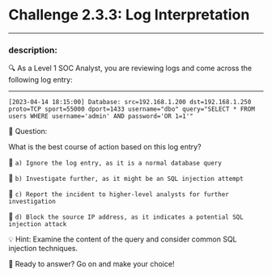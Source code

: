 # **Challenge 2.3.3: Log Interpretation**

---

### **description:**

🔍 As a Level 1 SOC Analyst, you are reviewing logs and come across the following log entry:

---
```plaintext
[2023-04-14 18:15:00] Database: src=192.168.1.200 dst=192.168.1.250 proto=TCP sport=55000 dport=1433 username="dbo" query="SELECT * FROM users WHERE username='admin' AND password='OR 1=1'"
```
🤔 Question:

What is the best course of action based on this log entry?

🔘 ```a) Ignore the log entry, as it is a normal database query```

🔘 ```b) Investigate further, as it might be an SQL injection attempt```

🔘 ```c) Report the incident to higher-level analysts for further investigation```

🔘 ```d) Block the source IP address, as it indicates a potential SQL injection attack```

💡 Hint: Examine the content of the query and consider common SQL injection techniques.

🚀 Ready to answer? Go on and make your choice!